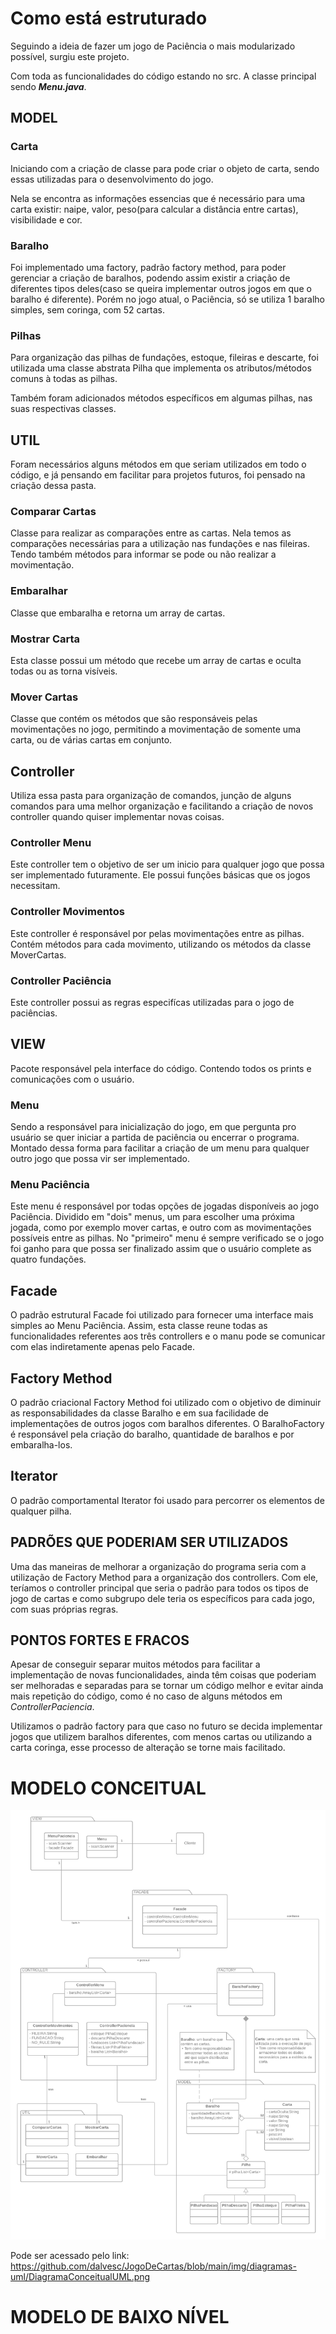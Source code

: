#  **Como está estruturado**

Seguindo a ideia de fazer um jogo de Paciência o mais modularizado possível, surgiu este projeto.

Com toda as funcionalidades do código estando no src. A classe principal sendo ***Menu.java***.

## **MODEL**

### Carta

Iniciando com a criação de classe para pode criar o objeto de carta, sendo essas utilizadas para o desenvolvimento do jogo.

Nela se encontra as informações essencias que é necessário para uma carta existir: naipe, valor, peso(para calcular a distância entre cartas), visibilidade e cor.

### Baralho

Foi implementado uma factory, padrão factory method, para poder gerenciar a criação de baralhos, podendo assim existir a criação de diferentes tipos deles(caso se queira implementar outros jogos em que o baralho é diferente). Porém no jogo atual, o Paciência, só se utiliza 1 baralho simples, sem coringa, com 52 cartas.

### Pilhas

Para organização das pilhas de fundações, estoque, fileiras e descarte, foi utilizada uma classe abstrata Pilha que implementa os atributos/métodos comuns à todas as pilhas.

Também foram adicionados métodos específicos em algumas pilhas, nas suas respectivas classes.

## **UTIL**

Foram necessários alguns métodos em que seriam utilizados em todo o código, e já pensando em facilitar para projetos futuros, foi pensado na criação dessa pasta.

### Comparar Cartas

Classe para realizar as comparações entre as cartas. Nela temos as comparações necessárias para a utilização nas fundações e nas fileiras. Tendo também métodos para informar se pode ou não realizar a movimentação.

### Embaralhar

Classe que embaralha e retorna um array de cartas.

### Mostrar Carta

Esta classe possui um método que recebe um array de cartas e oculta todas ou as torna visíveis.

### Mover Cartas

Classe que contém os métodos que são responsáveis pelas movimentações no jogo, permitindo a movimentação de somente uma carta, ou de várias cartas em conjunto.

## **Controller**

Utiliza essa pasta para organização de comandos, junção de alguns comandos para uma melhor organização e facilitando a criação de novos controller quando quiser implementar novas coisas.

### Controller Menu

Este controller tem o objetivo de ser um inicio para qualquer jogo que possa ser implementado futuramente. Ele possui funções básicas que os jogos necessitam.

### Controller Movimentos

Este controller é responsável por pelas movimentações entre as pilhas. Contém métodos para cada movimento, utilizando os métodos da classe MoverCartas.

### Controller Paciência

Este controller possui as regras especifícas utilizadas para o jogo de paciências.

## **VIEW**

Pacote responsável pela interface do código. Contendo todos os prints e comunicações com o usuário.

### Menu

Sendo a responsável para inicialização do jogo, em que pergunta pro usuário se quer iniciar a partida de paciência ou encerrar o programa. Montado dessa forma para facilitar a criação de um menu para qualquer outro jogo que possa vir ser implementado.

### Menu Paciência

Este menu é responsável por todas opções de jogadas disponíveis ao jogo Paciência. Dividido em "dois" menus, um para escolher uma próxima jogada, como por exemplo mover cartas, e outro com as movimentações possíveis entre as pilhas. No "primeiro" menu é sempre verificado se o jogo foi ganho para que possa ser finalizado assim que o usuário complete as quatro fundações.

## **Facade**
O padrão estrutural Facade foi utilizado para fornecer uma interface mais simples ao Menu Paciência. Assim, esta classe reune todas as funcionalidades referentes aos três controllers e o manu pode se comunicar com elas indiretamente apenas pelo Facade.

## **Factory Method**
O padrão criacional Factory Method foi utilizado com o objetivo de diminuir as responsabilidades da classe Baralho e em sua facilidade de implementações de outros jogos com baralhos diferentes. O BaralhoFactory é responsável pela criação do baralho, quantidade de baralhos e por embaralha-los.

## **Iterator**
O padrão comportamental Iterator foi usado para percorrer os elementos de qualquer pilha.


## PADRÕES QUE PODERIAM SER UTILIZADOS

Uma das maneiras de melhorar a organização do programa seria com a utilização de Factory Method para a organização dos controllers. Com ele, teríamos o controller principal que seria o padrão para todos os tipos de jogo de cartas e como subgrupo dele teria os específicos para cada jogo, com suas próprias regras.

## PONTOS FORTES E FRACOS

Apesar de conseguir separar muitos métodos para facilitar a implementação de novas funcionalidades, ainda têm coisas que poderiam ser melhoradas e separadas para se tornar um código melhor e evitar ainda mais repetição do código, como é no caso de alguns métodos em *ControllerPaciencia*.

Utilizamos o padrão factory para que caso no futuro se decida implementar jogos que utilizem baralhos diferentes, com menos cartas ou utilizando a carta coringa, esse processo de alteração se torne mais facilitado.

# MODELO CONCEITUAL
<img src="./img/diagramas-uml/DiagramaConceitualUML.PNG"/>

Pode ser acessado pelo link: <https://github.com/dalvesc/JogoDeCartas/blob/main/img/diagramas-uml/DiagramaConceitualUML.png>

# MODELO DE BAIXO NÍVEL
